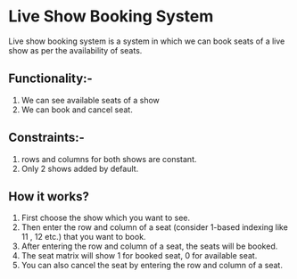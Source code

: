# Live Show Booking System
Live show booking system is a system in which we can book seats of a live show as per the availability of seats.

## Functionality:-
1. We can see available seats of a show
2. We can book and cancel seat.

## Constraints:-
1. rows and columns for both shows are constant.
2. Only 2 shows added by default.

## How it works?
1. First choose the show which you want to see.
2. Then enter the row and column of a seat (consider 1-based indexing like 11 , 12 etc.) that you want to book.
3. After entering the row and column of a seat, the seats will be booked.
4. The seat matrix will show 1 for booked seat, 0 for available seat.
5. You can also cancel the seat by entering the row and column of a seat.
